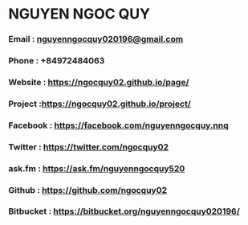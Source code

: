 
# NGUYEN NGOC QUY

### Email : nguyenngocquy020196@gmail.com
### Phone : +84972484063
### Website : https://ngocquy02.github.io/page/
### Project :https://ngocquy02.github.io/project/
### Facebook : https://facebook.com/nguyenngocquy.nnq
### Twitter : https://twitter.com/ngocquy02
### ask.fm : https://ask.fm/nguyenngocquy520
### Github : https://github.com/ngocquy02
### Bitbucket : https://bitbucket.org/nguyenngocquy020196/
